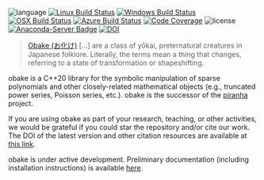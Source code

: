 ![language](https://img.shields.io/badge/language-C%2B%2B20-green.svg?style=for-the-badge)
[![Linux Build Status](https://img.shields.io/circleci/project/github/bluescarni/obake/master.svg?style=for-the-badge)](https://circleci.com/gh/bluescarni/obake)
[![Windows Build Status](https://img.shields.io/appveyor/ci/bluescarni/obake/master.svg?logo=appveyor&style=for-the-badge)](https://ci.appveyor.com/project/bluescarni/obake)
[![OSX Build Status](https://img.shields.io/travis/bluescarni/obake/master.svg?logo=travis&style=for-the-badge)](https://travis-ci.org/bluescarni/obake)
[![Azure Build Status](https://img.shields.io/azure-devops/build/bluescarni/5a575445-7600-4997-8eb8-b88492a4e8f2/3?style=for-the-badge)](https://dev.azure.com/bluescarni/obake/_build?definitionId=3)
[![Code Coverage](https://img.shields.io/codecov/c/github/bluescarni/obake.svg?style=for-the-badge)](https://codecov.io/github/bluescarni/obake?branch=master)
![license](https://img.shields.io/badge/license-MPL2-blue.svg?style=for-the-badge)
[![Anaconda-Server Badge](https://img.shields.io/conda/vn/conda-forge/obake.svg?style=for-the-badge)](https://anaconda.org/conda-forge/obake)
[![DOI](https://zenodo.org/badge/175000968.svg)](https://zenodo.org/badge/latestdoi/175000968)

> [Obake (お化け)](https://en.wikipedia.org/wiki/Obake) [...] are a class of yōkai,
> preternatural creatures in Japanese folklore.
> Literally, the terms mean a thing that changes, referring to a state of transformation
> or shapeshifting.

obake is a C++20 library for the symbolic manipulation of sparse polynomials
and other closely-related mathematical objects (e.g., truncated power
series, Poisson series, etc.). obake is the successor of the
[piranha](https://github.com/bluescarni/piranha) project.

If you are using obake as part of your research, teaching, or other activities, we would be grateful if you could star
the repository and/or cite our work. The DOI of the latest version and other citation resources are available
at [this link](https://doi.org/10.5281/zenodo.3820768).

obake is under active development. Preliminary documentation
(including installation instructions) is available
[here](https://bluescarni.github.io/obake).
